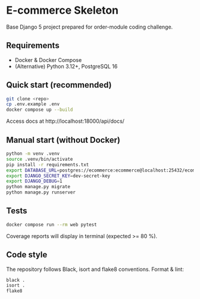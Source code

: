 # E-commerce Skeleton

Base Django 5 project prepared for order-module coding challenge.

## Requirements

* Docker & Docker Compose
* (Alternative) Python 3.12+, PostgreSQL 16

## Quick start (recommended)

```bash
git clone <repo>
cp .env.example .env
docker compose up --build
```

Access docs at http://localhost:18000/api/docs/

## Manual start (without Docker)

```bash
python -m venv .venv
source .venv/bin/activate
pip install -r requirements.txt
export DATABASE_URL=postgres://ecommerce:ecommerce@localhost:25432/ecommerce
export DJANGO_SECRET_KEY=dev-secret-key
export DJANGO_DEBUG=1
python manage.py migrate
python manage.py runserver
```

## Tests

```bash
docker compose run --rm web pytest
```

Coverage reports will display in terminal (expected >= 80 %).

## Code style

The repository follows Black, isort and flake8 conventions. Format & lint:

```bash
black .
isort .
flake8
``` 